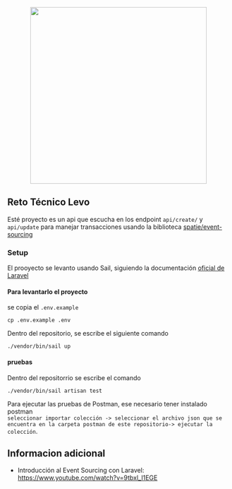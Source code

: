 <p align="center"><a href="https://laravel.com" target="_blank"><img src="https://raw.githubusercontent.com/laravel/art/master/logo-lockup/5%20SVG/2%20CMYK/1%20Full%20Color/laravel-logolockup-cmyk-red.svg" width="400"></a></p>

## Reto Técnico Levo

Esté proyecto es un api que escucha en los endpoint `api/create/` y `api/update` para manejar transacciones usando la biblioteca 
[spatie/event-sourcing](https://spatie.be/docs/laravel-event-sourcing/v7/introduction)

### Setup

El prooyecto se levanto usando Sail, siguiendo la documentación [oficial de Laravel](https://laravel.com/docs/9.x/sail#main-content)

#### Para levantarlo el proyecto

se copia el `.env.example`
```
cp .env.example .env
```

Dentro del repositorio, se escribe el siguiente comando
```
./vendor/bin/sail up
```

####  pruebas  
Dentro del repositorrio se escribe el comando
```
./vendor/bin/sail artisan test
```


Para ejecutar las pruebas de Postman, ese necesario tener instalado postman  
`seleccionar importar colección -> seleccionar el archivo json que se encuentra en la carpeta postman de este repositorio-> ejecutar la colección`.



## Informacion adicional

- Introducción al Event Sourcing con Laravel: https://www.youtube.com/watch?v=9tbxl_I1EGE
